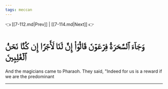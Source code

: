 ```yaml
---
tags: meccan
---
```


👈 [[7-112.md|Prev]] | [[7-114.md|Next]] 👉

# وَجَآءَ ٱلسَّحَرَةُ فِرۡعَوۡنَ قَالُوٓاْ إِنَّ لَنَا لَأَجۡرًا إِن كُنَّا نَحۡنُ ٱلۡغَٰلِبِينَ

And the magicians came to Pharaoh. They said, "Indeed for us is a reward if we are the predominant

---

